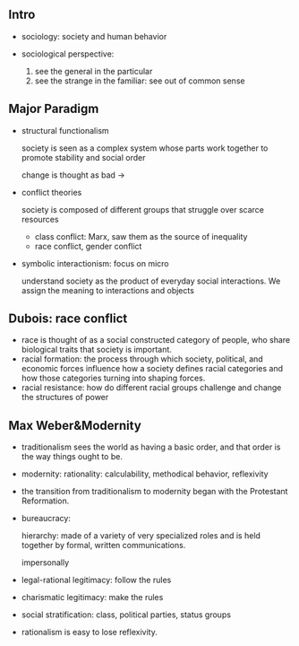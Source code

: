 ## Intro

- sociology: society and human behavior

- sociological perspective:
  1. see the general in the particular
  2. see the strange in the familiar: see out of common sense 



## Major Paradigm

- structural functionalism

  society is seen as a complex system whose parts work together to promote stability and social order

  change is thought as bad ->

- conflict theories

  society is composed of different groups that struggle over scarce resources

  - class conflict: Marx, saw them as the source of inequality
  - race conflict, gender conflict

- symbolic interactionism: focus on micro

  understand society as the product of everyday social interactions. We assign the meaning to interactions and objects

## Dubois: race conflict

- race is thought of as a social constructed category of people, who share biological traits that society is important.
- racial formation: the process through which society, political, and economic forces influence how a society defines racial categories and how those categories turning into shaping forces.
- racial resistance: how do different racial groups challenge and change the structures of power

## Max Weber&Modernity

- traditionalism sees the world as having a basic order, and that order is the way things ought to be.

- modernity: rationality: calculability, methodical behavior, reflexivity

- the transition from traditionalism to modernity began with the Protestant Reformation.

- bureaucracy:

  hierarchy: made of a variety of very specialized roles and is held together by formal, written communications.

  impersonally

- legal-rational legitimacy: follow the rules
- charismatic legitimacy: make the rules
- social stratification: class, political parties, status groups
- rationalism is easy to lose reflexivity.


